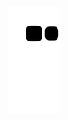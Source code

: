 ![Snake](https://github.com/MilanDanilovic/MilanDanilovic/blob/output/github-contribution-grid-snake.svg)
